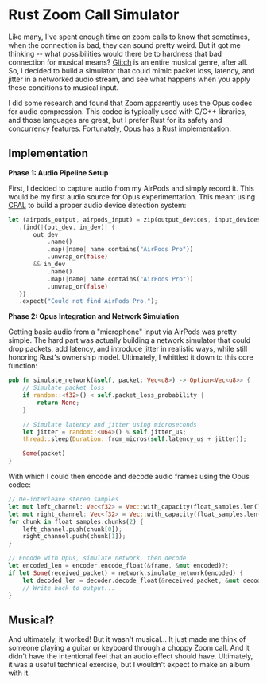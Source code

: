 # Rust Zoom Call Simulator

Like many, I've spent enough time on zoom calls to know that sometimes, when the connection is bad, they can sound pretty weird. But it got me thinking -- what possibilities would there be to hardness that bad connection for musical means? [Glitch](<https://en.wikipedia.org/wiki/Glitch_(music)>) is an entire musical genre, after all. So, I decided to build a simulator that could mimic packet loss, latency, and jitter in a networked audio stream, and see what happens when you apply these conditions to musical input.

I did some research and found that Zoom apparently uses the Opus codec for audio compression. This codec is typically used with C/C++ libraries, and those languages are great, but I prefer Rust for its safety and concurrency features. Fortunately, Opus has a [Rust](https://crates.io/crates/opus) implementation.

## Implementation

**Phase 1: Audio Pipeline Setup**

First, I decided to capture audio from my AirPods and simply record it. This would be my first audio source for Opus experimentation. This meant using [CPAL](https://github.com/RustAudio/cpal) to build a proper audio device detection system:

```rust
let (airpods_output, airpods_input) = zip(output_devices, input_devices)
   .find(|(out_dev, in_dev)| {
       out_dev
           .name()
           .map(|name| name.contains("AirPods Pro"))
           .unwrap_or(false)
       && in_dev
           .name()
           .map(|name| name.contains("AirPods Pro"))
           .unwrap_or(false)
   })
   .expect("Could not find AirPods Pro.");
```

**Phase 2: Opus Integration and Network Simulation**

Getting basic audio from a "microphone" input via AirPods was pretty simple. The hard part was actually building a network simulator that could drop packets, add latency, and introduce jitter in realistic ways, while still honoring Rust's ownership model. Ultimately, I whittled it down to this core function:

```rust
pub fn simulate_network(&self, packet: Vec<u8>) -> Option<Vec<u8>> {
    // Simulate packet loss
    if random::<f32>() < self.packet_loss_probability {
        return None;
    }

    // Simulate latency and jitter using microseconds
    let jitter = random::<u64>() % self.jitter_us;
    thread::sleep(Duration::from_micros(self.latency_us + jitter));

    Some(packet)
}
```

With which I could then encode and decode audio frames using the Opus codec:

```rust
// De-interleave stereo samples
let mut left_channel: Vec<f32> = Vec::with_capacity(float_samples.len() / 2);
let mut right_channel: Vec<f32> = Vec::with_capacity(float_samples.len() / 2);
for chunk in float_samples.chunks(2) {
    left_channel.push(chunk[0]);
    right_channel.push(chunk[1]);
}

// Encode with Opus, simulate network, then decode
let encoded_len = encoder.encode_float(&frame, &mut encoded)?;
if let Some(received_packet) = network.simulate_network(encoded) {
    let decoded_len = decoder.decode_float(&received_packet, &mut decoded, false)?;
    // Write back to output...
}
```

## Musical?

And ultimately, it worked! But it wasn't musical... It just made me think of someone playing a guitar or keyboard through a choppy Zoom call. And it didn't have the intentional feel that an audio effect should have. Ultimately, it was a useful technical exercise, but I wouldn't expect to make an album with it.

